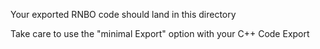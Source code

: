 Your exported RNBO code should land in this directory

Take care to use the "minimal Export" option with your C++ Code Export